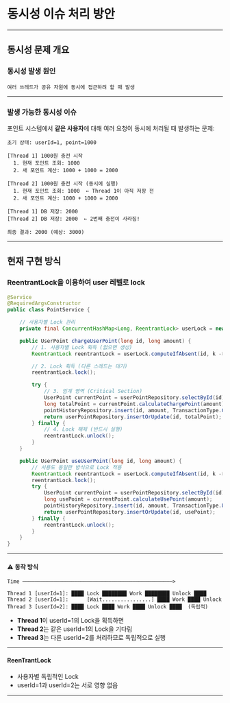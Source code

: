 # 동시성 이슈 처리 방안

---

## 동시성 문제 개요

### 동시성 발생 원인
```
여러 쓰레드가 공유 자원에 동시에 접근하려 할 때 발생
```
---

### 발생 가능한 동시성 이슈

포인트 시스템에서 **같은 사용자**에 대해 여러 요청이 동시에 처리될 때 발생하는 문제:

```
초기 상태: userId=1, point=1000

[Thread 1] 1000원 충전 시작
  1. 현재 포인트 조회: 1000
  2. 새 포인트 계산: 1000 + 1000 = 2000

[Thread 2] 1000원 충전 시작 (동시에 실행)
  1. 현재 포인트 조회: 1000  ← Thread 1이 아직 저장 전
  2. 새 포인트 계산: 1000 + 1000 = 2000

[Thread 1] DB 저장: 2000
[Thread 2] DB 저장: 2000  ← 2번째 충전이 사라짐!

최종 결과: 2000 (예상: 3000)
```

---

## 현재 구현 방식

### ReentrantLock을 이용하여 user 레벨로 lock

```java
@Service
@RequiredArgsConstructor
public class PointService {

    // 사용자별 Lock 관리
    private final ConcurrentHashMap<Long, ReentrantLock> userLock = new ConcurrentHashMap<>();

    public UserPoint chargeUserPoint(long id, long amount) {
        // 1. 사용자별 Lock 획득 (없으면 생성)
        ReentrantLock reentrantLock = userLock.computeIfAbsent(id, k -> new ReentrantLock());

        // 2. Lock 획득 (다른 스레드는 대기)
        reentrantLock.lock();

        try {
            // 3. 임계 영역 (Critical Section)
            UserPoint currentPoint = userPointRepository.selectById(id);
            long totalPoint = currentPoint.calculateChargePoint(amount);
            pointHistoryRepository.insert(id, amount, TransactionType.CHARGE, System.currentTimeMillis());
            return userPointRepository.insertOrUpdate(id, totalPoint);
        } finally {
            // 4. Lock 해제 (반드시 실행)
            reentrantLock.unlock();
        }
    }

    public UserPoint useUserPoint(long id, long amount) {
        // 사용도 동일한 방식으로 Lock 적용
        ReentrantLock reentrantLock = userLock.computeIfAbsent(id, k -> new ReentrantLock());
        reentrantLock.lock();
        try {
            UserPoint currentPoint = userPointRepository.selectById(id);
            long usePoint = currentPoint.calculateUsePoint(amount);
            pointHistoryRepository.insert(id, amount, TransactionType.USE, System.currentTimeMillis());
            return userPointRepository.insertOrUpdate(id, usePoint);
        } finally {
            reentrantLock.unlock();
        }
    }
}
```

---

#### ⚠️ 동작 방식

```
Time ─────────────────────────────────────────────────>

Thread 1 [userId=1]: ████ Lock ████████ Work ████████ Unlock ████
Thread 2 [userId=1]:      [Wait................] ████ Work ████ Unlock
Thread 3 [userId=2]: ████ Lock ████ Work ████ Unlock ████  (독립적)
```

- **Thread 1**이 userId=1의 Lock을 획득하면
- **Thread 2**는 같은 userId=1의 Lock을 기다림
- **Thread 3**는 다른 userId=2를 처리하므로 독립적으로 실행

---

#### ReenTrantLock
   - 사용자별 독립적인 Lock
   - userId=1과 userId=2는 서로 영향 없음

---
